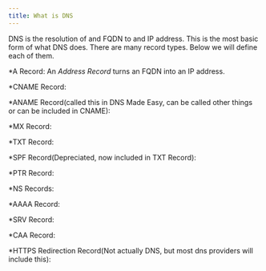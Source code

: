 ```yaml
---
title: What is DNS
---
```

DNS is the resolution of and FQDN to and IP address. This is the most basic form of what DNS does. There are many record types. Below we will define each of them.

*A Record:
    An *Address Record* turns an FQDN into an IP address.

*CNAME Record:

*ANAME Record(called this in DNS Made Easy, can be called other things or can be included in CNAME):

*MX Record:

*TXT Record:

*SPF Record(Depreciated, now included in TXT Record):

*PTR Record:

*NS Records:

*AAAA Record:

*SRV Record:

*CAA Record:

*HTTPS Redirection Record(Not actually DNS, but most dns providers will include this):